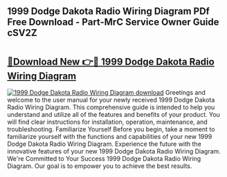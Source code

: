 ## 1999 Dodge Dakota Radio Wiring Diagram PDf Free Download - Part-MrC Service Owner Guide cSV2Z

# <h2><a href="http://dfu10dw.blite.top/?on=1999+Dodge+Dakota+Radio+Wiring+Diagram">🔗Download New 👉🔴 1999 Dodge Dakota Radio Wiring Diagram</a></h2>

[![1999 Dodge Dakota Radio Wiring Diagram download](https://i.imgur.com/lujVjoI.png)](http://dfu10dw.blite.top/?on=1999+Dodge+Dakota+Radio+Wiring+Diagram)
Greetings and welcome to the user manual for your newly received 1999 Dodge Dakota Radio Wiring Diagram. This comprehensive guide is intended to help you understand and utilize all of the features and benefits of your product. You will find clear instructions for installation, operation, maintenance, and troubleshooting. Familiarize Yourself Before you begin, take a moment to familiarize yourself with the functions and capabilities of your new 1999 Dodge Dakota Radio Wiring Diagram. Experience the future with the innovative features of your new 1999 Dodge Dakota Radio Wiring Diagram. We're Committed to Your Success 1999 Dodge Dakota Radio Wiring Diagram. Our goal is to empower you to achieve the best results.
